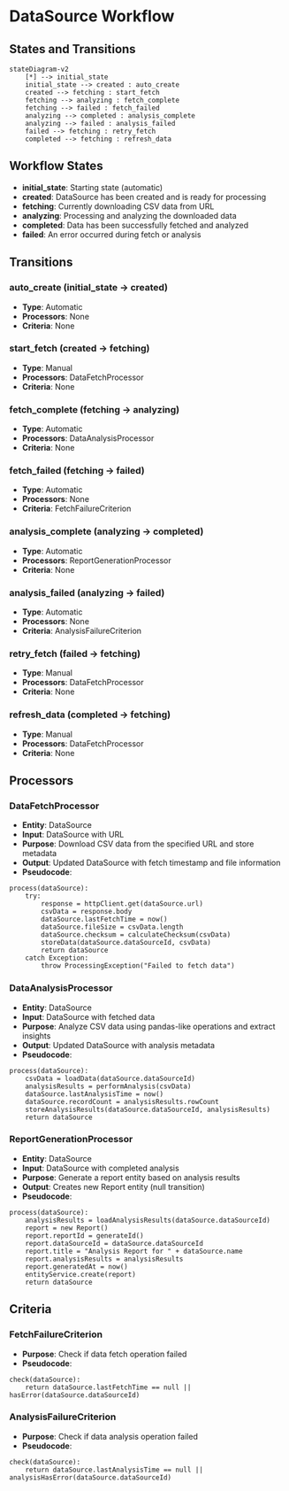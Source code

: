 # DataSource Workflow

## States and Transitions

```mermaid
stateDiagram-v2
    [*] --> initial_state
    initial_state --> created : auto_create
    created --> fetching : start_fetch
    fetching --> analyzing : fetch_complete
    fetching --> failed : fetch_failed
    analyzing --> completed : analysis_complete
    analyzing --> failed : analysis_failed
    failed --> fetching : retry_fetch
    completed --> fetching : refresh_data
```

## Workflow States
- **initial_state**: Starting state (automatic)
- **created**: DataSource has been created and is ready for processing
- **fetching**: Currently downloading CSV data from URL
- **analyzing**: Processing and analyzing the downloaded data
- **completed**: Data has been successfully fetched and analyzed
- **failed**: An error occurred during fetch or analysis

## Transitions

### auto_create (initial_state → created)
- **Type**: Automatic
- **Processors**: None
- **Criteria**: None

### start_fetch (created → fetching)
- **Type**: Manual
- **Processors**: DataFetchProcessor
- **Criteria**: None

### fetch_complete (fetching → analyzing)
- **Type**: Automatic
- **Processors**: DataAnalysisProcessor
- **Criteria**: None

### fetch_failed (fetching → failed)
- **Type**: Automatic
- **Processors**: None
- **Criteria**: FetchFailureCriterion

### analysis_complete (analyzing → completed)
- **Type**: Automatic
- **Processors**: ReportGenerationProcessor
- **Criteria**: None

### analysis_failed (analyzing → failed)
- **Type**: Automatic
- **Processors**: None
- **Criteria**: AnalysisFailureCriterion

### retry_fetch (failed → fetching)
- **Type**: Manual
- **Processors**: DataFetchProcessor
- **Criteria**: None

### refresh_data (completed → fetching)
- **Type**: Manual
- **Processors**: DataFetchProcessor
- **Criteria**: None

## Processors

### DataFetchProcessor
- **Entity**: DataSource
- **Input**: DataSource with URL
- **Purpose**: Download CSV data from the specified URL and store metadata
- **Output**: Updated DataSource with fetch timestamp and file information
- **Pseudocode**:
```
process(dataSource):
    try:
        response = httpClient.get(dataSource.url)
        csvData = response.body
        dataSource.lastFetchTime = now()
        dataSource.fileSize = csvData.length
        dataSource.checksum = calculateChecksum(csvData)
        storeData(dataSource.dataSourceId, csvData)
        return dataSource
    catch Exception:
        throw ProcessingException("Failed to fetch data")
```

### DataAnalysisProcessor
- **Entity**: DataSource
- **Input**: DataSource with fetched data
- **Purpose**: Analyze CSV data using pandas-like operations and extract insights
- **Output**: Updated DataSource with analysis metadata
- **Pseudocode**:
```
process(dataSource):
    csvData = loadData(dataSource.dataSourceId)
    analysisResults = performAnalysis(csvData)
    dataSource.lastAnalysisTime = now()
    dataSource.recordCount = analysisResults.rowCount
    storeAnalysisResults(dataSource.dataSourceId, analysisResults)
    return dataSource
```

### ReportGenerationProcessor
- **Entity**: DataSource
- **Input**: DataSource with completed analysis
- **Purpose**: Generate a report entity based on analysis results
- **Output**: Creates new Report entity (null transition)
- **Pseudocode**:
```
process(dataSource):
    analysisResults = loadAnalysisResults(dataSource.dataSourceId)
    report = new Report()
    report.reportId = generateId()
    report.dataSourceId = dataSource.dataSourceId
    report.title = "Analysis Report for " + dataSource.name
    report.analysisResults = analysisResults
    report.generatedAt = now()
    entityService.create(report)
    return dataSource
```

## Criteria

### FetchFailureCriterion
- **Purpose**: Check if data fetch operation failed
- **Pseudocode**:
```
check(dataSource):
    return dataSource.lastFetchTime == null || hasError(dataSource.dataSourceId)
```

### AnalysisFailureCriterion
- **Purpose**: Check if data analysis operation failed
- **Pseudocode**:
```
check(dataSource):
    return dataSource.lastAnalysisTime == null || analysisHasError(dataSource.dataSourceId)
```
